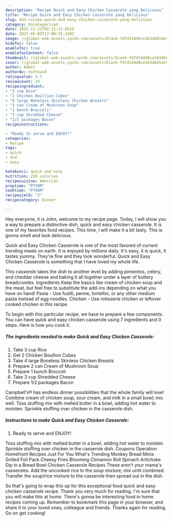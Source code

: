 ```yaml
---
description: "Recipe Quick and Easy Chicken Casserole yang Delicious"
title: "Recipe Quick and Easy Chicken Casserole yang Delicious"
slug: 443-recipe-quick-and-easy-chicken-casserole-yang-delicious
category: Uncategorized
date: 2022-11-22T02:11:11.651Z
date: 2023-05-03T17:06:33.158Z
image: //global-web-assets.cpcdn.com/assets/blank-fd7d144d8ce163db654e5a02c40b08a2775adb7897d16e4062681dc7e1b2800f.png
hideToc: false
enableToc: true
enableTocContent: false
thumbnail: //global-web-assets.cpcdn.com/assets/blank-fd7d144d8ce163db654e5a02c40b08a2775adb7897d16e4062681dc7e1b2800f.png
cover: //global-web-assets.cpcdn.com/assets/blank-fd7d144d8ce163db654e5a02c40b08a2775adb7897d16e4062681dc7e1b2800f.png
author: Admin
authorAv: notfound
ratingvalue: 4.7
reviewcount: 24
recipeingredient:
- "3 cup Rice"
- "2 Chicken Boullion Cubes"
- "4 large Boneless Skinless Chicken Breasts"
- "2 can Cream of Mushroon Soup"
- "1 bunch Broccoli"
- "3 cup Shredded Cheese"
- "1/2 packages Bacon"
recipeinstructions:

- "Ready to serve and ENJOY!"
categories:
- Recipe
tags:
- quick
- and
- easy

katakunci: quick and easy 
nutrition: 228 calories
recipecuisine: American
preptime: "PT39M"
cooktime: "PT46M"
recipeyield: "2"
recipecategory: Dinner

---
```



Hey everyone, it is John, welcome to my recipe page. Today, I will show you a way to prepare a distinctive dish, quick and easy chicken casserole. It is one of my favorites food recipes. This time, I will make it a bit tasty. This is gonna smell and look delicious.

Quick and Easy Chicken Casserole is one of the most favored of current trending meals on earth. It is enjoyed by millions daily. It's easy, it is quick, it tastes yummy. They're fine and they look wonderful. Quick and Easy Chicken Casserole is something that I have loved my whole life.

This casserole takes the dish to another level by adding pimientos, celery, and cheddar cheese and baking it all together under a layer of buttery breadcrumbs. Ingredients Keep the basics like cream of chicken soup and the meat, but feel free to substitute the add-ins depending on what you have on hand! Pasta - Use fusilli, penne, tortellini, or any other medium pasta instead of egg noodles. Chicken - Use rotisserie chicken or leftover cooked chicken in this recipe.


To begin with this particular recipe, we have to prepare a few components. You can have quick and easy chicken casserole using 7 ingredients and 0 steps. Here is how you cook it.

<!--inarticleads1-->

##### The ingredients needed to make Quick and Easy Chicken Casserole:

1. Take 3 cup Rice
1. Get 2 Chicken Boullion Cubes
1. Take 4 large Boneless Skinless Chicken Breasts
1. Prepare 2 can Cream of Mushroon Soup
1. Prepare 1 bunch Broccoli
1. Take 3 cup Shredded Cheese
1. Prepare 1/2 packages Bacon


Campbell&#39;s® has endless dinner possibilities that the whole family will love! Combine cream of chicken soup, sour cream, and milk in a small bowl; mix well. Toss stuffing mix with melted butter in a bowl, adding hot water to moisten. Sprinkle stuffing over chicken in the casserole dish. 

<!--inarticleads2-->

##### Instructions to make Quick and Easy Chicken Casserole:


1. Ready to serve and ENJOY!

Toss stuffing mix with melted butter in a bowl, adding hot water to moisten. Sprinkle stuffing over chicken in the casserole dish. Coupons Operation Homefront Recipes Just For You What&#39;s Trending Monkey Bread Minis Grilled Foil Pack Cheesy Fries Blooming Cinnamon Roll Spinach Artichoke Dip in a Bread Bowl Chicken Casserole Recipes These aren&#39;t your mama&#39;s casseroles. Add the uncooked rice to the soup mixture; mix until combined. Transfer the soup/rice mixture to the casserole then spread out in the dish. 

So that's going to wrap this up for this exceptional food quick and easy chicken casserole recipe. Thank you very much for reading. I'm sure that you will make this at home. There's gonna be interesting food in home recipes coming up. Remember to bookmark this page in your browser, and share it to your loved ones, colleague and friends. Thanks again for reading. Go on get cooking!
